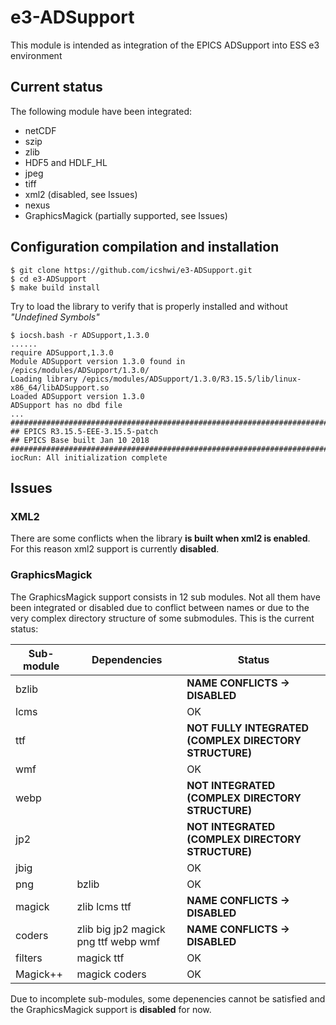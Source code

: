# e3-ADSupport

This module is intended as integration of the EPICS ADSupport into ESS e3 environment

## Current status

The following module have been integrated:

* netCDF
* szip
* zlib
* HDF5 and HDLF_HL
* jpeg
* tiff
* xml2 (disabled, see Issues)
* nexus
* GraphicsMagick (partially supported, see Issues)

## Configuration compilation and installation

```
$ git clone https://github.com/icshwi/e3-ADSupport.git
$ cd e3-ADSupport
$ make build install
```

Try to load the library to verify that is properly installed and without _"Undefined Symbols"_ 

```
$ iocsh.bash -r ADSupport,1.3.0
......
require ADSupport,1.3.0
Module ADSupport version 1.3.0 found in /epics/modules/ADSupport/1.3.0/
Loading library /epics/modules/ADSupport/1.3.0/R3.15.5/lib/linux-x86_64/libADSupport.so
Loaded ADSupport version 1.3.0
ADSupport has no dbd file
...
############################################################################
## EPICS R3.15.5-EEE-3.15.5-patch
## EPICS Base built Jan 10 2018
############################################################################
iocRun: All initialization complete

```

## Issues

### XML2
There are some conflicts when the library __is built when xml2 is enabled__. For this reason xml2 support is currently __disabled__.

### GraphicsMagick 

The GraphicsMagick support consists in 12 sub modules. Not all them have been integrated or disabled due to conflict between names or due to the very complex directory structure of some submodules. This is the current status:

| Sub-module | Dependencies | Status |
|------------|--------------|--------|
| bzlib | | __NAME CONFLICTS -> DISABLED__ |
| lcms  | | OK |
| ttf   | | __NOT FULLY INTEGRATED (COMPLEX DIRECTORY STRUCTURE)__ |
| wmf	| | OK |
| webp  | | __NOT INTEGRATED (COMPLEX DIRECTORY STRUCTURE)__ |
| jp2   | | __NOT INTEGRATED (COMPLEX DIRECTORY STRUCTURE)__ |
| jbig  | | OK |
| png   | bzlib | OK |
| magick | zlib lcms ttf | __NAME CONFLICTS -> DISABLED__ |
| coders | zlib big jp2 magick png ttf webp wmf | __NAME CONFLICTS -> DISABLED__ |
| filters | magick ttf | OK |
| Magick++ | magick coders | OK |

Due to incomplete sub-modules, some depenencies cannot be satisfied and the GraphicsMagick support is __disabled__ for now.